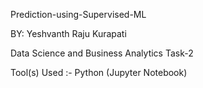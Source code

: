 Prediction-using-Supervised-ML

BY: Yeshvanth Raju Kurapati

Data Science and Business Analytics Task-2 

Tool(s) Used :- Python (Jupyter Notebook)
